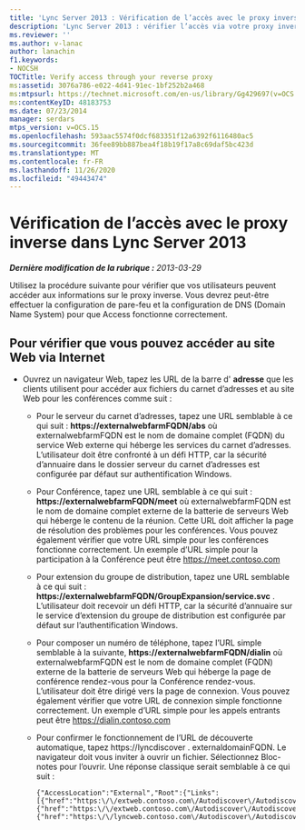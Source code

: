 ```yaml
---
title: 'Lync Server 2013 : Vérification de l’accès avec le proxy inverse'
description: 'Lync Server 2013 : vérifier l’accès via votre proxy inverse.'
ms.reviewer: ''
ms.author: v-lanac
author: lanachin
f1.keywords:
- NOCSH
TOCTitle: Verify access through your reverse proxy
ms:assetid: 3076a786-e022-4d41-91ec-1bf252b2a468
ms:mtpsurl: https://technet.microsoft.com/en-us/library/Gg429697(v=OCS.15)
ms:contentKeyID: 48183753
ms.date: 07/23/2014
manager: serdars
mtps_version: v=OCS.15
ms.openlocfilehash: 593aac5574f0dcf683351f12a6392f6116480ac5
ms.sourcegitcommit: 36fee89bb887bea4f18b19f17a8c69daf5bc423d
ms.translationtype: MT
ms.contentlocale: fr-FR
ms.lasthandoff: 11/26/2020
ms.locfileid: "49443474"
---
```

# <a name="verify-access-through-your-reverse-proxy-in-lync-server-2013"></a>Vérification de l’accès avec le proxy inverse dans Lync Server 2013

<div data-xmlns="http://www.w3.org/1999/xhtml">

<div class="topic" data-xmlns="http://www.w3.org/1999/xhtml" data-msxsl="urn:schemas-microsoft-com:xslt" data-cs="https://msdn.microsoft.com/">

<div data-asp="https://msdn2.microsoft.com/asp">



</div>

<div id="mainSection">

<div id="mainBody">

<span> </span>

_**Dernière modification de la rubrique :** 2013-03-29_

Utilisez la procédure suivante pour vérifier que vos utilisateurs peuvent accéder aux informations sur le proxy inverse. Vous devrez peut-être effectuer la configuration de pare-feu et la configuration de DNS (Domain Name System) pour que Access fonctionne correctement.

<div>

## <a name="to-verify-that-you-can-access-the-website-through-the-internet"></a>Pour vérifier que vous pouvez accéder au site Web via Internet

  - Ouvrez un navigateur Web, tapez les URL de la barre d' **adresse** que les clients utilisent pour accéder aux fichiers du carnet d’adresses et au site Web pour les conférences comme suit :
    
      - Pour le serveur du carnet d’adresses, tapez une URL semblable à ce qui suit : **https://externalwebfarmFQDN/abs** où externalwebfarmFQDN est le nom de domaine complet (FQDN) du service Web externe qui héberge les services du carnet d’adresses. L’utilisateur doit être confronté à un défi HTTP, car la sécurité d’annuaire dans le dossier serveur du carnet d’adresses est configurée par défaut sur authentification Windows.
    
      - Pour Conférence, tapez une URL semblable à ce qui suit : **https://externalwebfarmFQDN/meet** où externalwebfarmFQDN est le nom de domaine complet externe de la batterie de serveurs Web qui héberge le contenu de la réunion. Cette URL doit afficher la page de résolution des problèmes pour les conférences. Vous pouvez également vérifier que votre URL simple pour les conférences fonctionne correctement. Un exemple d’URL simple pour la participation à la Conférence peut être https://meet.contoso.com
    
      - Pour extension du groupe de distribution, tapez une URL semblable à ce qui suit : **https://externalwebfarmFQDN/GroupExpansion/service.svc** . L’utilisateur doit recevoir un défi HTTP, car la sécurité d’annuaire sur le service d’extension du groupe de distribution est configurée par défaut sur l’authentification Windows.
    
      - Pour composer un numéro de téléphone, tapez l’URL simple semblable à la suivante, **https://externalwebfarmFQDN/dialin** où externalwebfarmFQDN est le nom de domaine complet (FQDN) externe de la batterie de serveurs Web qui héberge la page de conférence rendez-vous pour la Conférence rendez-vous. L’utilisateur doit être dirigé vers la page de connexion. Vous pouvez également vérifier que votre URL de connexion simple fonctionne correctement. Un exemple d’URL simple pour les appels entrants peut être https://dialin.contoso.com
    
      - Pour confirmer le fonctionnement de l’URL de découverte automatique, tapez https://lyncdiscover . externaldomainFQDN. Le navigateur doit vous inviter à ouvrir un fichier. Sélectionnez Bloc-notes pour l’ouvrir. Une réponse classique serait semblable à ce qui suit :
        
            {"AccessLocation":"External","Root":{"Links":[{"href":"https:\/\/extweb.contoso.com\/Autodiscover\/AutodiscoverService.svc\/root\/domain","token":"Domain"},
            {"href":"https:\/\/extweb.contoso.com\/Autodiscover\/AutodiscoverService.svc\/root\/user","token":"User"},
            {"href":"https:\/\/lyncweb.contoso.com\/Autodiscover\/AutodiscoverService.svc\/root\/oauth\/user","token":"OAuth"}]}}

</div>

</div>

<span> </span>

</div>

</div>

</div>

